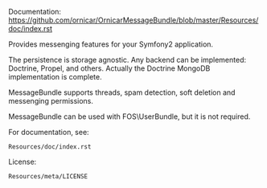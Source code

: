 Documentation: https://github.com/ornicar/OrnicarMessageBundle/blob/master/Resources/doc/index.rst

Provides messenging features for your Symfony2 application.

The persistence is storage agnostic. Any backend can be implemented: Doctrine, Propel, and others.
Actually the Doctrine MongoDB implementation is complete.

MessageBundle supports threads, spam detection, soft deletion and messenging permissions.

MessageBundle can be used with FOS\UserBundle, but it is not required.

For documentation, see:

    Resources/doc/index.rst

License:
    
    Resources/meta/LICENSE
